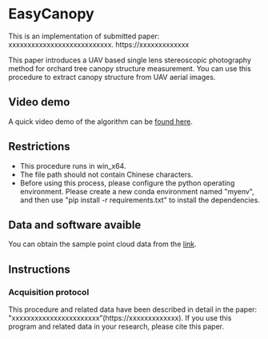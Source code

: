 # EasyCanopy
This is an implementation of submitted paper:  
xxxxxxxxxxxxxxxxxxxxxxxxxxx. https://xxxxxxxxxxxxx
 
This paper introduces a UAV based single lens stereoscopic photography method for orchard tree canopy structure measurement. You can use this procedure to extract canopy structure from UAV aerial images.

## Video demo
A quick video demo of the algorithm can be [found here](https://xxxxxx).

## Restrictions
- This procedure runs in win_x64.
- The file path should not contain Chinese characters.
- Before using this process, please configure the python operating environment. Please create a new conda environment named "myenv", and then use "pip install -r requirements.txt" to install the dependencies.

## Data and software avaible
You can obtain the sample point cloud data from the [link](https://xxxxxx).

## Instructions
### Acquisition protocol
This procedure and related data have been described in detail in the paper: "xxxxxxxxxxxxxxxxxxxxxxx”(https://xxxxxxxxxxxxx). If you use this program and related data in your research, please cite this paper.
